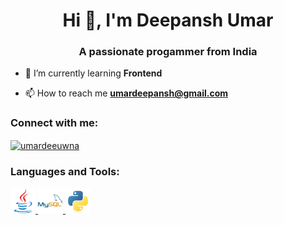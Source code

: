 <h1 align="center">Hi 👋, I'm Deepansh Umar</h1>
<h3 align="center">A passionate progammer from India</h3>

- 🌱 I’m currently learning **Frontend**

- 📫 How to reach me **umardeepansh@gmail.com**

<h3 align="left">Connect with me:</h3>
<p align="left">
<a href="https://auth.geeksforgeeks.org/user/umardeeuwna" target="blank"><img align="center" src="https://raw.githubusercontent.com/rahuldkjain/github-profile-readme-generator/master/src/images/icons/Social/geeks-for-geeks.svg" alt="umardeeuwna" height="30" width="40" /></a>
</p>

<h3 align="left">Languages and Tools:</h3>
<p align="left"> <a href="https://www.java.com" target="_blank" rel="noreferrer"> <img src="https://raw.githubusercontent.com/devicons/devicon/master/icons/java/java-original.svg" alt="java" width="40" height="40"/> </a> <a href="https://www.mysql.com/" target="_blank" rel="noreferrer"> <img src="https://raw.githubusercontent.com/devicons/devicon/master/icons/mysql/mysql-original-wordmark.svg" alt="mysql" width="40" height="40"/> </a> <a href="https://www.python.org" target="_blank" rel="noreferrer"> <img src="https://raw.githubusercontent.com/devicons/devicon/master/icons/python/python-original.svg" alt="python" width="40" height="40"/> </a> </p>
